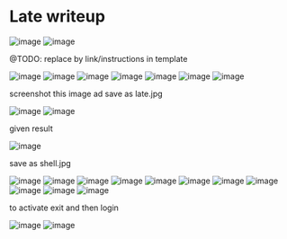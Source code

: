 <h1>Late writeup</h1>



![image](https://user-images.githubusercontent.com/72143227/197812377-a14fb5a8-1f86-4eda-938f-09a102be2a60.png)
![image](https://user-images.githubusercontent.com/72143227/197813309-57c8045e-abc2-465d-b9e3-ba6b128b8620.png)

@TODO: replace by link/instructions in template 
 
 
![image](https://user-images.githubusercontent.com/72143227/197813398-7f4ff2b2-942e-4116-8cab-1d1d31b6fce4.png)
![image](https://user-images.githubusercontent.com/72143227/197813432-d41249bd-397e-4412-9d9d-02bd0eb972d6.png)
![image](https://user-images.githubusercontent.com/72143227/197813451-5837a7ab-2314-45bd-8ddc-93dfa3dcac99.png)
![image](https://user-images.githubusercontent.com/72143227/197813479-65e99675-d3c5-48aa-b185-edfcde2640af.png)
![image](https://user-images.githubusercontent.com/72143227/197813504-081034c0-2f07-40ff-a949-773e547cf1ff.png)
![image](https://user-images.githubusercontent.com/72143227/197813525-7f811809-51b7-4431-98e5-eeb71b0b36fc.png)
![image](https://user-images.githubusercontent.com/72143227/197813621-3e82f5bd-5d78-47e0-a68c-500b7d923612.png)

 screenshot this image ad save as late.jpg
 
 ![image](https://user-images.githubusercontent.com/72143227/197813655-5a625ef3-09f3-4411-9632-69038e88f28e.png)
![image](https://user-images.githubusercontent.com/72143227/197813671-97635b4b-5685-4ace-8581-ddc997b99a12.png)


 given result
 
 ![image](https://user-images.githubusercontent.com/72143227/197813743-9beb5bd3-2f2a-49a7-86b0-5d837f1012ba.png)


save as shell.jpg

![image](https://user-images.githubusercontent.com/72143227/197813829-285d5f52-398d-459c-8d3f-a2bbe26b1ae6.png)
![image](https://user-images.githubusercontent.com/72143227/197813888-805a91d6-6c67-4359-9806-c96c84f22323.png)
![image](https://user-images.githubusercontent.com/72143227/197813918-b76ba565-e0ce-4e92-97f0-fb89bc0499ea.png)
![image](https://user-images.githubusercontent.com/72143227/197813957-c7fee24c-8af2-473e-9268-8020e594c1bf.png)
![image](https://user-images.githubusercontent.com/72143227/197813983-096adab3-6cc5-47a8-8d4c-5fb2936ea78e.png)
![image](https://user-images.githubusercontent.com/72143227/197814026-df4c11ce-7a5a-46d7-a82a-8abc522ce7c0.png)
![image](https://user-images.githubusercontent.com/72143227/197814042-e0913a95-7b24-42e2-92db-cdff00fb4f34.png)
![image](https://user-images.githubusercontent.com/72143227/197814069-7f6d1346-c7c7-4576-a28c-e69027ac2938.png)
![image](https://user-images.githubusercontent.com/72143227/197814107-6e4e7d47-ef1b-4d5b-9e6b-bc176fa029d2.png)
![image](https://user-images.githubusercontent.com/72143227/197814124-3c785a12-3ef9-48d3-8ecb-87a734f40d7b.png)
![image](https://user-images.githubusercontent.com/72143227/197814140-7b497b0c-14ff-453d-9aca-eef13304b5e6.png)


to activate exit and then login

![image](https://user-images.githubusercontent.com/72143227/197814239-2f3cb33b-51af-4476-bfed-a0c6a7f2fc24.png)
![image](https://user-images.githubusercontent.com/72143227/197814267-3dd33f9e-a25e-451b-a8a8-4b9ab1a93fb2.png)





